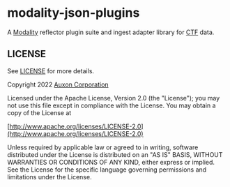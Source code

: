# modality-json-plugins

A [Modality][modality] reflector plugin suite and ingest adapter library for [CTF][ctf] data.

## LICENSE

See [LICENSE](./LICENSE) for more details.

Copyright 2022 [Auxon Corporation](https://auxon.io)

Licensed under the Apache License, Version 2.0 (the "License");
you may not use this file except in compliance with the License.
You may obtain a copy of the License at

[http://www.apache.org/licenses/LICENSE-2.0](http://www.apache.org/licenses/LICENSE-2.0)

Unless required by applicable law or agreed to in writing, software
distributed under the License is distributed on an "AS IS" BASIS,
WITHOUT WARRANTIES OR CONDITIONS OF ANY KIND, either express or implied.
See the License for the specific language governing permissions and
limitations under the License.

[ci]: https://github.com/auxoncorp/modality-ctf-plugins/workflows/CI/badge.svg
[ctf]: https://diamon.org/ctf/
[modality]: https://auxon.io/products/modality
[lttng-live-docs]: https://babeltrace.org/docs/v2.0/man7/babeltrace2-source.ctf.lttng-live.7/
[ctf-fs-docs]: https://babeltrace.org/docs/v2.0/man7/babeltrace2-source.ctf.fs.7/
